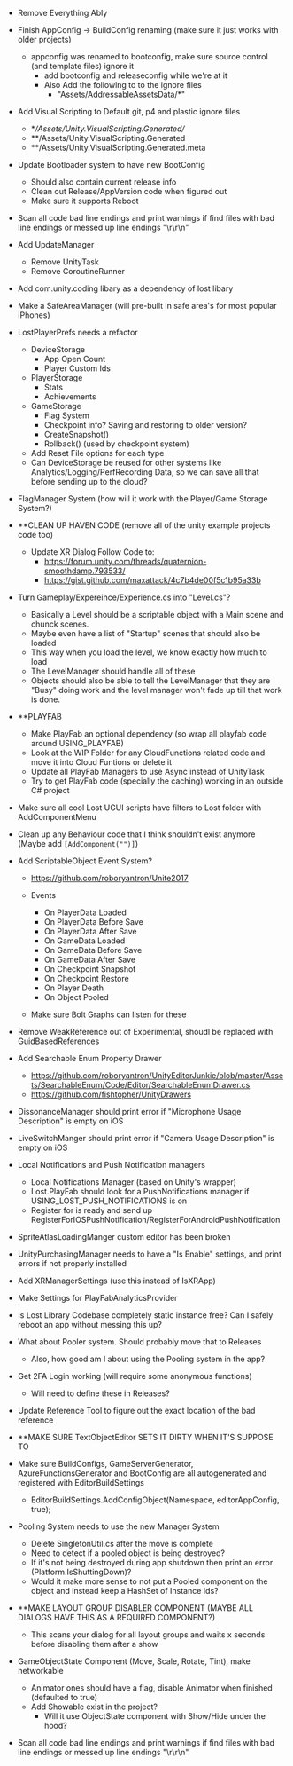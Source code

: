 


* Remove Everything Ably

* Finish AppConfig -> BuildConfig renaming (make sure it just works with older projects)
  * appconfig was renamed to bootconfig, make sure source control (and template files) ignore it
    * add bootconfig and releaseconfig while we're at it
    * Also Add the following to to the ignore files
      * "Assets/AddressableAssetsData/*"

* Add Visual Scripting to Default git, p4 and plastic ignore files
  * **/Assets/Unity.VisualScripting.Generated/*
  * **/Assets/Unity.VisualScripting.Generated
  * **/Assets/Unity.VisualScripting.Generated.meta

* Update Bootloader system to have new BootConfig
  * Should also contain current release info
  * Clean out Release/AppVersion code when figured out
  * Make sure it supports Reboot

* Scan all code bad line endings and print warnings if find files with bad line endings or messed up line endings "\r\r\n"

* Add UpdateManager
  * Remove UnityTask
  * Remove CoroutineRunner

* Add com.unity.coding libary as a dependency of lost libary

* Make a SafeAreaManager (will pre-built in safe area's for most popular iPhones)

* LostPlayerPrefs needs a refactor
  * DeviceStorage
    * App Open Count
    * Player Custom Ids
  * PlayerStorage
    * Stats
    * Achievements
  * GameStorage 
    * Flag System
    * Checkpoint info?  Saving and restoring to older version?
    * CreateSnapshot()
    * Rollback() (used by checkpoint system)
  * Add Reset File options for each type
  * Can DeviceStorage be reused for other systems like Analytics/Logging/PerfRecording Data, so we can save all that before sending up to the cloud?

* FlagManager System (how will it work with the Player/Game Storage System?)

* **CLEAN UP HAVEN CODE (remove all of the unity example projects code too)
  * Update XR Dialog Follow Code to:
    * https://forum.unity.com/threads/quaternion-smoothdamp.793533/
    * https://gist.github.com/maxattack/4c7b4de00f5c1b95a33b

* Turn Gameplay/Expereince/Experience.cs into "Level.cs"?
  * Basically a Level should be a scriptable object with a Main scene and chunck scenes.
  * Maybe even have a list of "Startup" scenes that should also be loaded
  * This way when you load the level, we know exactly how much to load
  * The LevelManager should handle all of these
  * Objects should also be able to tell the LevelManager that they are "Busy" doing work and the level manager won't fade up till that work is done.

* **PLAYFAB
  * Make PlayFab an optional dependency (so wrap all playfab code around USING_PLAYFAB)
  * Look at the WIP Folder for any CloudFunctions related code and move it into Cloud Funtions or delete it
  * Update all PlayFab Managers to use Async instead of UnityTask
  * Try to get PlayFab code (specially the caching) working in an outside C# project

* Make sure all cool Lost UGUI scripts have filters to Lost folder with AddComponentMenu

* Clean up any Behaviour code that I think shouldn't exist anymore (Maybe add ```[AddComponent("")]```)

* Add ScriptableObject Event System?
  * https://github.com/roboryantron/Unite2017
  * Events
    * On PlayerData Loaded
    * On PlayerData Before Save
    * On PlayerData After Save
    * On GameData Loaded
    * On GameData Before Save
    * On GameData After Save
    * On Checkpoint Snapshot
    * On Checkpoint Restore
    * On Player Death
    * On Object Pooled
  
  * Make sure Bolt Graphs can listen for these

* Remove WeakReference out of Experimental, shoudl be replaced with GuidBasedReferences

* Add Searchable Enum Property Drawer
  * https://github.com/roboryantron/UnityEditorJunkie/blob/master/Assets/SearchableEnum/Code/Editor/SearchableEnumDrawer.cs
  * https://github.com/fishtopher/UnityDrawers
  

* DissonanceManager should print error if "Microphone Usage Description" is empty on iOS

* LiveSwitchManger should print error if "Camera Usage Description" is empty on iOS

* Local Notifications and Push Notification managers
  * Local Notifications Manager (based on Unity's wrapper)
  * Lost.PlayFab should look for a PushNotifications manager if USING_LOST_PUSH_NOTIFICATIONS is on
  * Register for is ready and send up RegisterForIOSPushNotification/RegisterForAndroidPushNotification


* SpriteAtlasLoadingManger custom editor has been broken
* UnityPurchasingManager needs to have a "Is Enable" settings, and print errors if not properly installed
* Add XRManagerSettings (use this instead of IsXRApp)
* Make Settings for PlayFabAnalyticsProvider
* Is Lost Library Codebase completely static instance free?  Can I safely reboot an app without messing this up?
* What about Pooler system.  Should probably move that to Releases
  * Also, how good am I about using the Pooling system in the app?
* Get 2FA Login working (will require some anonymous functions)
  * Will need to define these in Releases?
* Update Reference Tool to figure out the exact location of the bad reference
* **MAKE SURE TextObjectEditor SETS IT DIRTY WHEN IT'S SUPPOSE TO
* Make sure BuildConfigs, GameServerGenerator, AzureFunctionsGenerator and BootConfig are 
  all autogenerated and registered with EditorBuildSettings
    * EditorBuildSettings.AddConfigObject(Namespace, editorAppConfig, true);

* Pooling System needs to use the new Manager System
  * Delete SingletonUtil.cs after the move is complete
  * Need to detect if a pooled object is being destroyed?
  * If it's not being destroyed during app shutdown then print an error (Platform.IsShuttingDown)?
  * Would it make more sense to not put a Pooled component on the object and instead keep a HashSet of Instance Ids?


* **MAKE LAYOUT GROUP DISABLER COMPONENT (MAYBE ALL DIALOGS HAVE THIS AS A REQUIRED COMPONENT?)
  * This scans your dialog for all layout groups and waits x seconds before disabling them after a show

* GameObjectState Component (Move, Scale, Rotate, Tint), make networkable
    * Animator ones should have a flag, disable Animator when finished (defaulted to true)
    * Add Showable exist in the project?
      * Will it use ObjectState component with Show/Hide under the hood?

* Scan all code bad line endings and print warnings if find files with bad line endings
  or messed up line endings "\r\r\n"

